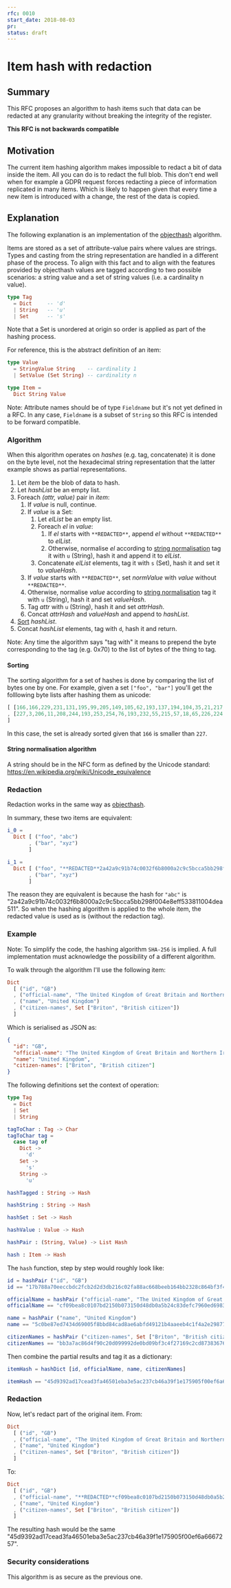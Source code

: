 ```yaml
---
rfc: 0010
start_date: 2018-08-03
pr:
status: draft
---
```


# Item hash with redaction

## Summary

This RFC proposes an algorithm to hash items such that data can be redacted
at any granularity without breaking the integrity of the register.

**This RFC is not backwards compatible**


## Motivation

The current item hashing algorithm makes impossible to redact a bit of data
inside the item. All you can do is to redact the full blob. This don't end
well when for example a GDPR request forces redacting a piece of information
replicated in many items. Which is likely to happen given that every time a
new item is introduced with a change, the rest of the data is copied.

## Explanation

The following explanation is an implementation of the [objecthash](https://github.com/benlaurie/objecthash)
algorithm.

Items are stored as a set of attribute-value pairs where values are strings.
Types and casting from the string representation are handled in a different
phase of the process. To align with this fact and to align with the features
provided by objecthash values are tagged according to two possible scenarios:
a string value and a set of string values (i.e. a cardinality n value).

```elm
type Tag
  = Dict     -- 'd'
  | String   -- 'u'
  | Set      -- 's'
```

Note that a Set is unordered at origin so order is applied as part of the
hashing process.


For reference, this is the abstract definition of an item:

```elm
type Value
  = StringValue String    -- cardinality 1
  | SetValue (Set String) -- cardinality n

type Item =
  Dict String Value
```

Note: Attribute names should be of type `Fieldname` but it's not yet defined
in a RFC. In any case, `Fieldname` is a subset of `String` so this RFC is
intended to be forward compatible.

### Algorithm

When this algorithm operates on _hashes_ (e.g. tag, concatenate) it is done on
the byte level, not the hexadecimal string representation that the latter
example shows as partial representations.

1. Let _item_ be the blob of data to hash.
2. Let _hashList_ be an empty list.
2. Foreach _(attr, value)_ pair in _item_:
   1. If _value_ is null, continue.
   2. If _value_ is a Set:
      1. Let _elList_ be an empty list.
      2. Foreach _el_ in _value_:
         1. If _el_ starts with `**REDACTED**`, append _el_ without `**REDACTED**`
            to _elList_.
         2. Otherwise, normalise _el_ according to [string normalisation](#string-normalisation-algorithm)
            tag it with `u` (String), hash it and append it to _elList_.
      3. Concatenate _elList_ elements, tag it with `s` (Set), hash it and set
         it to _valueHash_.
   3. If _value_ starts with `**REDACTED**`, set _normValue_ with _value_
      without `**REDACTED**`.
   4. Otherwise, normalise _value_ according to [string normalisation](#string-normalisation-algorithm)
      tag it with `u` (String), hash it and set _valueHash_.
   5. Tag _attr_ with `u` (String), hash it and set _attrHash_.
   6. Concat _attrHash_ and _valueHash_ and append to _hashList_.
3. [Sort](#sorting) _hashList_.
4. Concat _hashList_ elements, tag with `d`, hash it and return.


Note: Any time the algorithm says "tag with" it means to prepend the byte
corresponding to the tag (e.g. 0x70) to the list of bytes of the thing to tag.


#### Sorting

The sorting algorithm for a set of hashes is done by comparing the list of
bytes one by one. For example, given a set `["foo", "bar"]` you'll get the
folllowing byte lists after hashing them as unicode:

 ```elm
[ [166,166,229,231,131,195,99,205,149,105,62,193,137,194,104,35,21,217,86,134,147,151,115,134,121,181,99,5,242,9,80,56]
, [227,3,206,11,208,244,193,253,254,76,193,232,55,215,57,18,65,226,224,71,223,16,250,97,1,115,61,193,32,103,93,254]
]
```

 In this case, the set is already sorted given that `166` is smaller than
`227`.


#### String normalisation algorithm

A string should be in the NFC form as defined by  the Unicode standard:
https://en.wikipedia.org/wiki/Unicode_equivalence


### Redaction

Redaction works in the same way as
[objecthash](https://github.com/benlaurie/objecthash/blob/d1e3d6079fc16f8f542183fb5b2fdc11d9f00866/README.md#L65).

In summary, these two items are equivalent:

```elm
i_0 =
  Dict [ ("foo", "abc")
       , ("bar", "xyz")
       ]

i_1 =
  Dict [ ("foo", "**REDACTED**2a42a9c91b74c0032f6b8000a2c9c5bcca5bb298f004e8eff533811004dea511")
       , ("bar", "xyz")
       ]
```

The reason they are equivalent is because the hash for `"abc"` is
"2a42a9c91b74c0032f6b8000a2c9c5bcca5bb298f004e8eff533811004dea511". So when
the hashing algorithm is applied to the whole item, the redacted value is used
as is (without the redaction tag).

### Example

Note: To simplify the code, the hashing algorithm `SHA-256` is implied. A full
implementation must acknowledge the possibility of a different algorithm.

To walk through the algorithm I'll use the following item:

```elm
Dict
  [ ("id", "GB")
  , ("official-name", "The United Kingdom of Great Britain and Northern Ireland")
  , ("name", "United Kingdom")
  , ("citizen-names", Set ["Briton", "British citizen"])
  ]
```

Which is serialised as JSON as:

```json
{
  "id": "GB",
  "official-name": "The United Kingdom of Great Britain and Northern Ireland",
  "name": "United Kingdom",
  "citizen-names": ["Briton", "British citizen"]
}
```

The following definitions set the context of operation:

```elm
type Tag
  = Dict
  | Set
  | String

tagToChar : Tag -> Char
tagToChar tag =
  case tag of
    Dict ->
      'd'
    Set ->
      's'
    String ->
      'u'
```

```elm
hashTagged : String -> Hash

hashString : String -> Hash

hashSet : Set -> Hash

hashValue : Value -> Hash

hashPair : (String, Value) -> List Hash
```

```elm
hash : Item -> Hash
```

The `hash` function, step by step would roughly look like:

```elm
id = hashPair ("id", "GB")
id == "17b788a70eeccbdc2fcb2d2d3db216c02fa88ac668beeb164bb2328c864bf3f4fff7021c7df4426be0f9a3c83f236eb6f85d159e624b010d65e6dde267889c21"

officialName = hashPair ("official-name", "The United Kingdom of Great Britain and Northern Ireland")
officialName == "cf09bea8c0107bd2150b073150d48db0a5b24c83defc7960ed698378d9f84b93bf1860175c77869938cf9f4b37edb00f2f387be7b361f9c2c4a2ac202c1ba2e5"

name = hashPair ("name", "United Kingdom")
name == "5c0be87ed7434d69005f8bbd84cad8ae6abfd49121b4aaeeb4c1f4a2e298771194099b1e0b9a1e673bafee513080197fa1980895ca27e091fdd4c54fab2bed24"

citizenNames = hashPair ("citizen-names", Set ["Briton", "British citizen"])
citizenNames == "bb3a7ac86d4f90c20d099992de0bd09bf3c4f27169c2cd873836762b01d5a2be16897987a6ee59d9ffdb456ed02df34a79b05346498d4360172568101ae157c1"
```

Then combine the partial results and tag it as a dictionary:

```elm
itemHash = hashDict [id, officialName, name, citizenNames]

itemHash == "45d9392ad17cead3fa46501eba3e5ac237cb46a39f1e175905f00ef6a6667257"
```

### Redaction

Now, let's redact part of the original item. From:


```elm
Dict
  [ ("id", "GB")
  , ("official-name", "The United Kingdom of Great Britain and Northern Ireland")
  , ("name", "United Kingdom")
  , ("citizen-names", Set ["Briton", "British citizen"])
  ]
```

To:

```elm
Dict
  [ ("id", "GB")
  , ("official-name", "**REDACTED**cf09bea8c0107bd2150b073150d48db0a5b24c83defc7960ed698378d9f84b93bf1860175c77869938cf9f4b37edb00f2f387be7b361f9c2c4a2ac202c1ba2e5")
  , ("name", "United Kingdom")
  , ("citizen-names", Set ["Briton", "British citizen"])
  ]
```

The resulting hash would be the same "45d9392ad17cead3fa46501eba3e5ac237cb46a39f1e175905f00ef6a6667257".

### Security considerations

This algorithm is as secure as the previous one.
